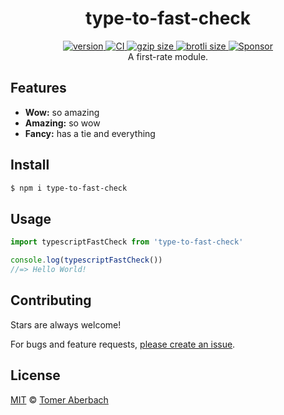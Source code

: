 <h1 align="center">
  type-to-fast-check
</h1>

<div align="center">
  <a href="https://npmjs.org/package/type-to-fast-check">
    <img src="https://badgen.net/npm/v/type-to-fast-check" alt="version" />
  </a>
  <a href="https://github.com/TomerAberbach/type-to-fast-check/actions">
    <img src="https://github.com/TomerAberbach/type-to-fast-check/workflows/CI/badge.svg" alt="CI" />
  </a>
  <a href="https://unpkg.com/type-to-fast-check/dist/index.js">
    <img src="https://deno.bundlejs.com/?q=type-to-fast-check&badge" alt="gzip size" />
  </a>
  <a href="https://unpkg.com/type-to-fast-check/dist/index.js">
    <img src="https://deno.bundlejs.com/?q=type-to-fast-check&config={%22compression%22:{%22type%22:%22brotli%22}}&badge" alt="brotli size" />
  </a>
  <a href="https://github.com/sponsors/TomerAberbach">
    <img src="https://img.shields.io/static/v1?label=Sponsor&message=%E2%9D%A4&logo=GitHub&color=%23fe8e86" alt="Sponsor" />
  </a>
</div>

<div align="center">
  A first-rate module.
</div>

## Features

- **Wow:** so amazing
- **Amazing:** so wow
- **Fancy:** has a tie and everything

## Install

```sh
$ npm i type-to-fast-check
```

## Usage

```js
import typescriptFastCheck from 'type-to-fast-check'

console.log(typescriptFastCheck())
//=> Hello World!
```

## Contributing

Stars are always welcome!

For bugs and feature requests,
[please create an issue](https://github.com/TomerAberbach/type-to-fast-check/issues/new).

## License

[MIT](https://github.com/TomerAberbach/type-to-fast-check/blob/main/license) ©
[Tomer Aberbach](https://github.com/TomerAberbach)
